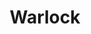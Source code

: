 ---
title: Warlock
summary: "Best deal ever. Take *Spellbinding* feat, a metaphysical debt, and a mark of your contract."
bookHidden: True
bookSearchExclude: True
---